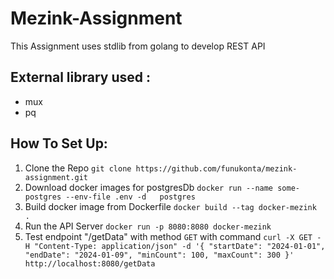 # Mezink-Assignment
This Assignment uses stdlib from golang to develop REST API

## External library used :
- mux
- pq

## How To Set Up:
 1. Clone the Repo `git clone https://github.com/funukonta/mezink-assignment.git`
 2. Download docker images for postgresDb `docker run --name some-postgres --env-file .env -d   postgres`
 3. Build docker image from Dockerfile `docker build --tag docker-mezink .`
 4. Run the API Server `docker run -p 8080:8080 docker-mezink`
 5. Test endpoint "/getData" with method `GET` with command
 `curl -X GET -H "Content-Type: application/json" -d '{
  "startDate": "2024-01-01",
  "endDate": "2024-01-09",
  "minCount": 100,
  "maxCount": 300
}' http://localhost:8080/getData`